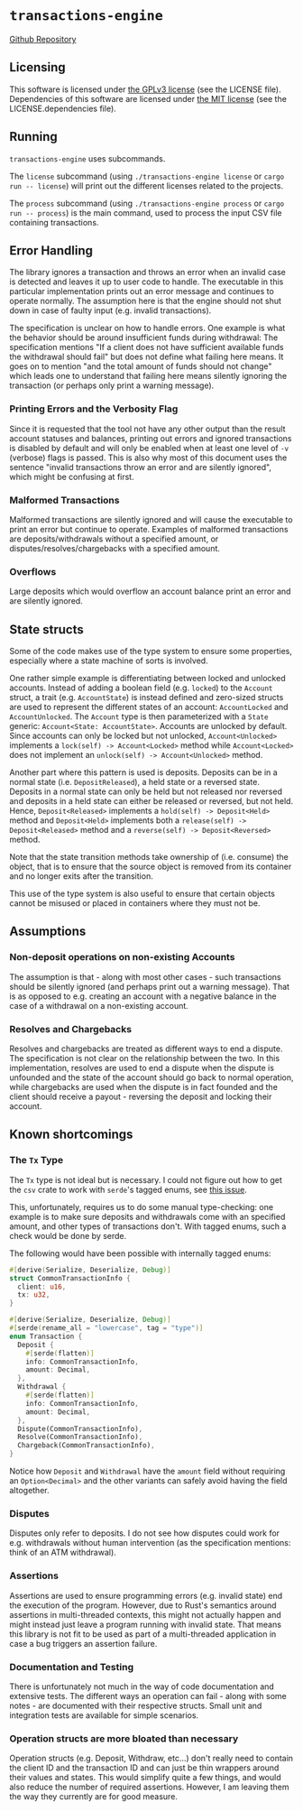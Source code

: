 # `transactions-engine`

[Github Repository](https://github.com/fredmorcos/transactions-engine)

## Licensing

This software is licensed under [the GPLv3
license](https://choosealicense.com/licenses/gpl-3.0/) (see the LICENSE
file). Dependencies of this software are licensed under [the MIT
license](https://choosealicense.com/licenses/mit/) (see the LICENSE.dependencies file).

## Running

`transactions-engine` uses subcommands.

The `license` subcommand (using `./transactions-engine license` or `cargo run -- license`)
will print out the different licenses related to the projects.

The `process` subcommand (using `./transactions-engine process` or `cargo run -- process`)
is the main command, used to process the input CSV file containing transactions.

## Error Handling

The library ignores a transaction and throws an error when an invalid case is detected and
leaves it up to user code to handle. The executable in this particular implementation
prints out an error message and continues to operate normally. The assumption here is that
the engine should not shut down in case of faulty input (e.g. invalid transactions).

The specification is unclear on how to handle errors. One example is what the behavior
should be around insufficient funds during withdrawal: The specification mentions "If a
client does not have sufficient available funds the withdrawal should fail" but does not
define what failing here means. It goes on to mention "and the total amount of funds
should not change" which leads one to understand that failing here means silently ignoring
the transaction (or perhaps only print a warning message).

### Printing Errors and the Verbosity Flag

Since it is requested that the tool not have any other output than the result account
statuses and balances, printing out errors and ignored transactions is disabled by default
and will only be enabled when at least one level of `-v` (verbose) flags is passed. This
is also why most of this document uses the sentence "invalid transactions throw an error
and are silently ignored", which might be confusing at first.

### Malformed Transactions

Malformed transactions are silently ignored and will cause the executable to print an
error but continue to operate. Examples of malformed transactions are deposits/withdrawals
without a specified amount, or disputes/resolves/chargebacks with a specified amount.

### Overflows

Large deposits which would overflow an account balance print an error and are silently
ignored.

## State structs

Some of the code makes use of the type system to ensure some properties, especially where
a state machine of sorts is involved.

One rather simple example is differentiating between locked and unlocked accounts. Instead
of adding a boolean field (e.g. `locked`) to the `Account` struct, a trait
(e.g. `AccountState`) is instead defined and zero-sized structs are used to represent the
different states of an account: `AccountLocked` and `AccountUnlocked`. The `Account` type
is then parameterized with a `State` generic:  `Account<State: AccountState>`. Accounts
are unlocked by default. Since accounts can only be locked but not unlocked,
`Account<Unlocked>` implements a `lock(self) -> Account<Locked>` method while
`Account<Locked>` does not implement an `unlock(self) -> Account<Unlocked>` method.

Another part where this pattern is used is deposits. Deposits can be in a normal state
(i.e. `DepositReleased`), a held state or a reversed state. Deposits in a normal state can
only be held but not released nor reversed and deposits in a held state can either be
released or reversed, but not held. Hence, `Deposit<Released>` implements a `hold(self) ->
Deposit<Held>` method and `Deposit<Held>` implements both a `release(self) ->
Deposit<Released>` method and a `reverse(self) -> Deposit<Reversed>` method.

Note that the state transition methods take ownership of (i.e. consume) the object, that
is to ensure that the source object is removed from its container and no longer exits
after the transition.

This use of the type system is also useful to ensure that certain objects cannot be
misused or placed in containers where they must not be.

## Assumptions

### Non-deposit operations on non-existing Accounts

The assumption is that - along with most other cases - such transactions should be
silently ignored (and perhaps print out a warning message). That is as opposed to
e.g. creating an account with a negative balance in the case of a withdrawal on a
non-existing account.

### Resolves and Chargebacks

Resolves and chargebacks are treated as different ways to end a dispute. The specification
is not clear on the relationship between the two. In this implementation, resolves are
used to end a dispute when the dispute is unfounded and the state of the account should go
back to normal operation, while chargebacks are used when the dispute is in fact founded
and the client should receive a payout - reversing the deposit and locking their account.

## Known shortcomings

### The `Tx` Type

The `Tx` type is not ideal but is necessary. I could not figure out how to get the `csv`
crate to work with `serde`'s tagged enums, see [this
issue](https://github.com/BurntSushi/rust-csv/issues/211).

This, unfortunately, requires us to do some manual type-checking: one example is to make
sure deposits and withdrawals come with an specified amount, and other types of
transactions don't. With tagged enums, such a check would be done by serde.

The following would have been possible with internally tagged enums:

```rust
#[derive(Serialize, Deserialize, Debug)]
struct CommonTransactionInfo {
  client: u16,
  tx: u32,
}

#[derive(Serialize, Deserialize, Debug)]
#[serde(rename_all = "lowercase", tag = "type")]
enum Transaction {
  Deposit {
    #[serde(flatten)]
    info: CommonTransactionInfo,
    amount: Decimal,
  },
  Withdrawal {
    #[serde(flatten)]
    info: CommonTransactionInfo,
    amount: Decimal,
  },
  Dispute(CommonTransactionInfo),
  Resolve(CommonTransactionInfo),
  Chargeback(CommonTransactionInfo),
}
```

Notice how `Deposit` and `Withdrawal` have the `amount` field without requiring an
`Option<Decimal>` and the other variants can safely avoid having the field altogether.

### Disputes

Disputes only refer to deposits. I do not see how disputes could work for e.g. withdrawals
without human intervention (as the specification mentions: think of an ATM withdrawal).

### Assertions

Assertions are used to ensure programming errors (e.g. invalid state) end the execution of
the program. However, due to Rust's semantics around assertions in multi-threaded
contexts, this might not actually happen and might instead just leave a program running
with invalid state. That means this library is not fit to be used as part of a
multi-threaded application in case a bug triggers an assertion failure.

### Documentation and Testing

There is unfortunately not much in the way of code documentation and extensive tests. The
different ways an operation can fail - along with some notes - are documented with their
respective structs. Small unit and integration tests are available for simple scenarios.

### Operation structs are more bloated than necessary

Operation structs (e.g. Deposit, Withdraw, etc...) don't really need to contain the client
ID and the transaction ID and can just be thin wrappers around their values and
states. This would simplify quite a few things, and would also reduce the number of
required assertions. However, I am leaving them the way they currently are for good
measure.
